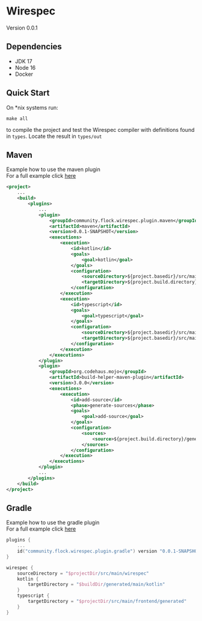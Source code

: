 # Wirespec
Version 0.0.1
## Dependencies
* JDK 17
* Node 16
* Docker
## Quick Start
On *nix systems run:
```shell
make all
```
to compile the project and test the Wirespec compiler with definitions found in
`types`. Locate the result in `types/out`

## Maven
Example how to use the maven plugin  
For a full example click [here](examples/spring-boot-maven-plugin)
```xml
<project>
    ...
    <build>
        <plugins>
            ...
            <plugin>
                <groupId>community.flock.wirespec.plugin.maven</groupId>
                <artifactId>maven</artifactId>
                <version>0.0.1-SNAPSHOT</version>
                <executions>
                    <execution>
                        <id>kotlin</id>
                        <goals>
                            <goal>kotlin</goal>
                        </goals>
                        <configuration>
                            <sourceDirectory>${project.basedir}/src/main/wirespec</sourceDirectory>
                            <targetDirectory>${project.build.directory}/generated-sources</targetDirectory>
                        </configuration>
                    </execution>
                    <execution>
                        <id>typescript</id>
                        <goals>
                            <goal>typescript</goal>
                        </goals>
                        <configuration>
                            <sourceDirectory>${project.basedir}/src/main/wirespec</sourceDirectory>
                            <targetDirectory>${project.basedir}/src/main/frontend/generated</targetDirectory>
                        </configuration>
                    </execution>
                </executions>
            </plugin>
            <plugin>
                <groupId>org.codehaus.mojo</groupId>
                <artifactId>build-helper-maven-plugin</artifactId>
                <version>3.0.0</version>
                <executions>
                    <execution>
                        <id>add-source</id>
                        <phase>generate-sources</phase>
                        <goals>
                            <goal>add-source</goal>
                        </goals>
                        <configuration>
                            <sources>
                                <source>${project.build.directory}/generated-sources</source>
                            </sources>
                        </configuration>
                    </execution>
                </executions>
            </plugin>
            ...
        </plugins>
    </build>
</project>
```

## Gradle
Example how to use the gradle plugin  
For a full example click [here](examples/spring-boot-gradle-plugin)
```kotlin
plugins {
    ...
    id("community.flock.wirespec.plugin.gradle") version "0.0.1-SNAPSHOT"
}

wirespec {
    sourceDirectory = "$projectDir/src/main/wirespec"
    kotlin {
        targetDirectory = "$buildDir/generated/main/kotlin"
    }
    typescript {
        targetDirectory = "$projectDir/src/main/frontend/generated"
    }
}
```

